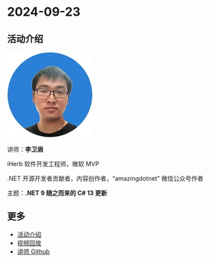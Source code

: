 # 2024-09-23

## 活动介绍

![liweihan](../../../images/speakers/liweihan.jpg)

讲师：**李卫涵**

iHerb 软件开发工程师，微软 MVP

.NET 开源开发者贡献者，内容创作者，“amazingdotnet” 微信公众号作者

主题：**.NET 9 随之而来的 C# 13 更新**

## 更多

- [活动介绍](https://mp.weixin.qq.com/s?__biz=MzA3NTU4NjY3Mw==&mid=2247498501&idx=1&sn=dcd96845717a3043da6ddb2857e49472&chksm=9eed4f381bdec36c4d74200870ac1327e02282f3b299f82aa0cf7cbb091cbfcfb034dc469041&scene=126&sessionid=1730733550#rd)
- [视频回放](https://www.bilibili.com/video/BV1PZsaeDEcx/)
- [讲师 Github](https://github.com/WeihanLi)
